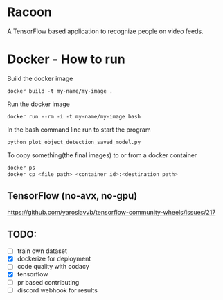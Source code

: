 # Racoon

A TensorFlow based application to recognize people on video feeds.

# Docker - How to run
Build the docker image

`docker build -t my-name/my-image .`

Run the docker image

`docker run --rm -i -t my-name/my-image bash`

In the bash command line run to start the program

`python plot_object_detection_saved_model.py`

To copy something(the final images) to or from a docker container

```bash
docker ps
docker cp <file path> <container id>:<destination path>
```

## TensorFlow (no-avx, no-gpu)
https://github.com/yaroslavvb/tensorflow-community-wheels/issues/217

## TODO:
- [ ] train own dataset
- [x] dockerize for deployment
- [ ] code quality with codacy
- [x] tensorflow
- [ ] pr based contributing
- [ ] discord webhook for results